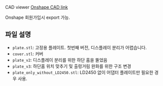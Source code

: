 CAD viewer [Onshape CAD link](https://cad.onshape.com/documents/9057c41d81a8f1ddb4ad9576/w/45d8406c476935491145e5af/e/2f8b95da7adce26008260f7f?renderMode=0&uiState=67f7241d85706603a75f3eb9)

Onshape 회원가입시 export 가능.

## 파일 설명
- `plate.stl`: 고정용 플레이트. 첫번째 버전, 디스플레이 분리가 어렵습니다.
- `cover.stl`: 커버
- `plate_v2`: 디스플레이 분리를 위한 하단 홈을 뚤었음
- `plate_v3`: 하단홈 위치 맞추기 및 출렁거림 완화를 위한 구조 변경
- `plate_only_without_LD2450.stl`: LD2450 없이 어댑터 플레이트만 필요한 경우 사용.